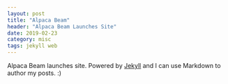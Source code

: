 ```yaml
---
layout: post
title: "Alpaca Beam"
header: "Alpaca Beam Launches Site"
date: 2019-02-23
category: misc
tags: jekyll web
---
```


Alpaca Beam launches site. Powered by [Jekyll](http://jekyllrb.com) and I can use Markdown to author my posts. :)
